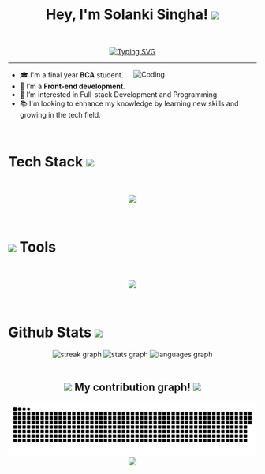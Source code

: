<h1 align="center">
	Hey, I'm Solanki Singha!
  <img src="https://media.giphy.com/media/hvRJCLFzcasrR4ia7z/giphy.gif" width="32">
</h1> <a href="https://github.com/solanki03/solanki03"> </a>
<br/>
<!-- Typing svg by DenverCoder1 - https://github.com/DenverCoder1/readme-typing-svg -->
<p align="center">
  <a href="https://git.io/typing-svg"><img src="https://readme-typing-svg.demolab.com?font=Fira+Code&pause=1000&center=true&vCenter=true&width=435&lines=A+Passionate+Coder;Tech+Enthusiast;Java+%7C+Web+Developer;Always+Leaning+New+Things" alt="Typing SVG" /></a>
</p>

---

<img align="right" alt="Coding" width="250" src="https://i.giphy.com/media/v1.Y2lkPTc5MGI3NjExazJsbWczZzNjamdoOWpydGEwMGJjb3FiMmlqMGs2Y2dvb2xhaGhyNCZlcD12MV9pbnRlcm5hbF9naWZfYnlfaWQmY3Q9cw/VPnfM9bmR0ZaQo3qtK/giphy.gif"  />  
 

- 🎓 I'm a final year **BCA** student.
- 🌱 I’m a **Front-end development**.
- 👀 I’m interested in Full-stack Development and Programming.
- 📚 I'm looking to enhance my knowledge by learning new skills and growing in the tech field.

<br>
<h1> 
Tech Stack 
<img src="https://octodex.github.com/images/stormtroopocat.png" width="60">
</h1>
<br>
<p align="center">
  <a href="https://skillicons.dev">
    <img src="https://skillicons.dev/icons?i=html,css,tailwind,js,react,java,python,mysql" />
  </a>
</p>
<br>

<h1>  
<img src="https://octodex.github.com/images/jetpacktocat.png" width="70"> 
Tools 
</h1> <br>
<p align="center">
  <a href="https://skillicons.dev">
    <img src="https://skillicons.dev/icons?i=vscode,git,github,figma,netlify" />
  </a>
</p>
<br>

<h1> Github Stats 
<img src= "https://i.giphy.com/media/v1.Y2lkPTc5MGI3NjExdzlqZDNxamZscWcwZGV3dDI3ZTR3eDR1OWluM2V1MWRjY3Q5dWRvYSZlcD12MV9pbnRlcm5hbF9naWZfYnlfaWQmY3Q9cw/QssGEmpkyEOhBCb7e1/giphy.gif" width="35">
</h1>

<div align="center">
  <img src="https://streak-stats.demolab.com?user=solanki03&locale=en&mode=daily&theme=dracula&hide_border=false&border_radius=5" height="150" alt="streak graph"  />
  <img src="https://github-readme-stats.vercel.app/api?username=solanki03&hide_title=false&hide_rank=false&show_icons=true&include_all_commits=true&count_private=true&disable_animations=false&theme=dracula&locale=en&hide_border=false" height="150" alt="stats graph"  />
  <img src="https://github-readme-stats.vercel.app/api/top-langs?username=solanki03&locale=en&hide_title=false&layout=compact&card_width=320&langs_count=5&theme=dracula&hide_border=false" height="150" alt="languages graph"  />
</div>
<br>

<div>
<h2 align="center">
<img src="https://octodex.github.com/images/pythocat.png" width="70">
My contribution graph!
<img src="https://octodex.github.com/images/pythocat.png" width="70">
</h2>
<div align="center">
  
![](https://raw.githubusercontent.com/JohnKun136NVCP/JohnKun136NVCP/output/github-contribution-grid-snake-dark.svg#gh-dark-mode-only)
![](https://raw.githubusercontent.com/JohnKun136NVCP/JohnKun136NVCP/output/github-contribution-grid-snake.svggh-light-mode-only)
</div>

</div>

<!-- gifs and stickers from: https://giphy.com/ -->
